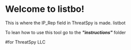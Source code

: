 # Welcome to listbo!
This is where the IP_Rep field in ThreatSpy is made.
listbot


To lean how to use this tool go to the _**"instructions"**_ folder 



#for ThreatSpy LLC
